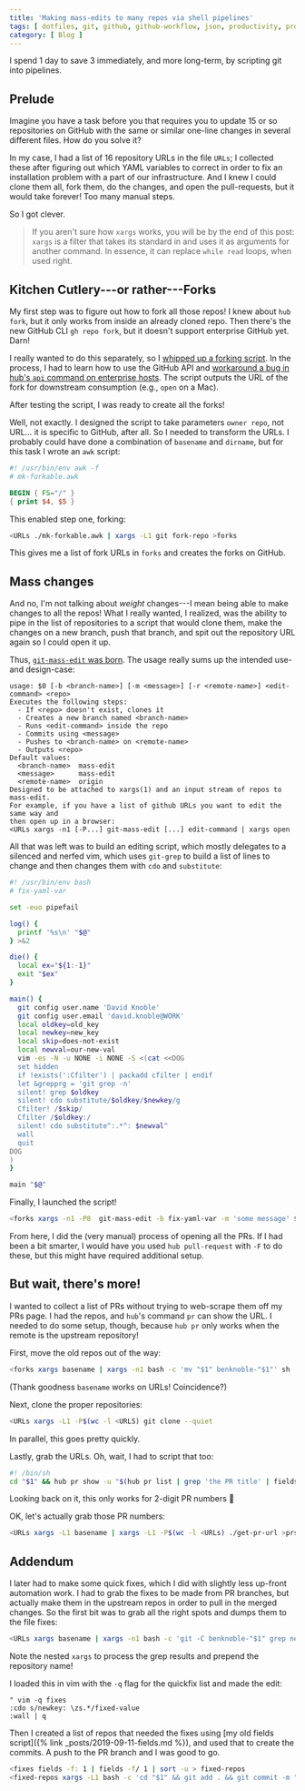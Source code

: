 ```yaml
---
title: 'Making mass-edits to many repos via shell pipelines'
tags: [ dotfiles, git, github, github-workflow, json, productivity, project-management, shell, ]
category: [ Blog ]
---
```


I spend 1 day to save 3 immediately, and more long-term, by scripting git into
pipelines.

## Prelude

Imagine you have a task before you that requires you to update 15 or so
repositories on GitHub with the same or similar one-line changes in several
different files. How do you solve it?

In my case, I had a list of 16 repository URLs in the file `URLs`; I collected
these after figuring out which YAML variables to correct in order to fix an
installation problem with a part of our infrastructure. And I knew I could clone
them all, fork them, do the changes, and open the pull-requests, but it would
take forever! Too many manual steps.

So I got clever.

> If you aren't sure how `xargs` works, you will be by the end of this post:
> `xargs` is a filter that takes its standard in and uses it as arguments for
> another command. In essence, it can replace `while read` loops, when used
> right.

## Kitchen Cutlery---or rather---Forks

My first step was to figure out how to fork all those repos! I knew about `hub
fork`, but it only works from inside an already cloned repo. Then there's the
new GitHub CLI `gh repo fork`, but it doesn't support enterprise GitHub yet.
Darn!

I really wanted to do this separately, so I [whipped up a forking
script](https://github.com/benknoble/Dotfiles/blob/master/links/bin/git-fork-repo).
In the process, I had to learn how to use the GitHub API and [workaround a bug
in hub's `api` command on enterprise
hosts](https://github.com/github/hub/issues/2576). The script outputs the URL of
the fork for downstream consumption (e.g., `open` on a Mac).

After testing the script, I was ready to create all the forks!

Well, not exactly. I designed the script to take parameters `owner repo`, not
URL… it is specific to GitHub, after all. So I needed to transform the URLs. I
probably could have done a combination of `basename` and `dirname`, but for this
task I wrote an `awk` script:

```awk
#! /usr/bin/env awk -f
# mk-forkable.awk

BEGIN { FS="/" }
{ print $4, $5 }
```

This enabled step one, forking:

```bash
<URLs ./mk-forkable.awk | xargs -L1 git fork-repo >forks
```

This gives me a list of fork URLs in `forks` and creates the forks on GitHub.

## Mass changes

And no, I'm not talking about *weight* changes---I mean being able to make
changes to all the repos! What I really wanted, I realized, was the ability to
pipe in the list of repositories to a script that would clone them, make the
changes on a new branch, push that branch, and spit out the repository URL again
so I could open it up.

Thus, [`git-mass-edit` was
born](https://github.com/benknoble/Dotfiles/blob/master/links/bin/git-mass-edit).
The usage really sums up the intended use- and design-case:

```
usage: $0 [-b <branch-name>] [-m <message>] [-r <remote-name>] <edit-command> <repo>
Executes the following steps:
  - If <repo> doesn't exist, clones it
  - Creates a new branch named <branch-name>
  - Runs <edit-command> inside the repo
  - Commits using <message>
  - Pushes to <branch-name> on <remote-name>
  - Outputs <repo>
Default values:
  <branch-name>  mass-edit
  <message>      mass-edit
  <remote-name>  origin
Designed to be attached to xargs(1) and an input stream of repos to mass-edit.
For example, if you have a list of github URLs you want to edit the same way and
then open up in a browser:
<URLs xargs -n1 [-P...] git-mass-edit [...] edit-command | xargs open
```

All that was left was to build an editing script, which mostly delegates to a
silenced and nerfed vim, which uses `git-grep` to build a list of lines to
change and then changes them with `cdo` and `substitute`:

```bash
#! /usr/bin/env bash
# fix-yaml-var

set -euo pipefail

log() {
  printf '%s\n' "$@"
} >&2

die() {
  local ex="${1:-1}"
  exit "$ex"
}

main() {
  git config user.name 'David Knoble'
  git config user.email 'david.knoble@WORK'
  local oldkey=old_key
  local newkey=new_key
  local skip=does-not-exist
  local newval=our-new-val
  vim -es -N -u NONE -i NONE -S <(cat <<DOG
  set hidden
  if !exists(':Cfilter') | packadd cfilter | endif
  let &grepprg = 'git grep -n'
  silent! grep $oldkey
  silent! cdo substitute/$oldkey/$newkey/g
  Cfilter! /$skip/
  Cfilter /$oldkey:/
  silent! cdo substitute^:.*^: $newval^
  wall
  quit
DOG
)
}

main "$@"
```

Finally, I launched the script!

```bash
<forks xargs -n1 -P8  git-mass-edit -b fix-yaml-var -m 'some message' $(realpath ./fix-yaml-var) | xargs -L1  open
```

From here, I did the (very manual) process of opening all the PRs. If I had
been a bit smarter, I would have you used `hub pull-request` with `-F` to do
these, but this might have required additional setup.

## But wait, there's more!

I wanted to collect a list of PRs without trying to web-scrape them off my PRs
page. I had the repos, and `hub`'s command `pr` can show the URL. I needed to
do some setup, though, because `hub pr` only works when the remote is the
upstream repository!

First, move the old repos out of the way:

```bash
<forks xargs basename | xargs -n1 bash -c 'mv "$1" benknoble-"$1"' sh
```

(Thank goodness `basename` works on URLs! Coincidence?)

Next, clone the proper repositories:

```bash
<URLs xargs -L1 -P$(wc -l <URLS) git clone --quiet
```

In parallel, this goes pretty quickly.

Lastly, grab the URLs. Oh, wait, I had to script that too:

```bash
#! /bin/sh
cd "$1" && hub pr show -u "$(hub pr list | grep 'the PR title' | fields 1 | cut -c2-3)"
```

Looking back on it, this only works for 2-digit PR numbers :thinking:

OK, let's actually grab those PR numbers:

```bash
<URLs xargs -L1 basename | xargs -L1 -P$(wc -l <URLs) ./get-pr-url >prs
```

## Addendum

I later had to make some quick fixes, which I did with slightly less up-front
automation work. I had to grab the fixes to be made from PR branches, but
actually make them in the upstream repos in order to pull in the merged changes.
So the first bit was to grab all the right spots and dumps them to the file
fixes:

```bash
<URLs xargs basename | xargs -n1 bash -c 'git -C benknoble-"$1" grep newkey | xargs -L1 echo "$1/"' sh | grep -w thing | sed 's/ //' >fixes
```

Note the nested `xargs` to process the grep results and prepend the repository
name!

I loaded this in vim with the `-q` flag for the quickfix list and made the edit:

```vim
" vim -q fixes
:cdo s/newkey: \zs.*/fixed-value
:wall | q
```

Then I created a list of repos that needed the fixes using [my old fields
script]({% link _posts/2019-09-11-fields.md %}), and used that to create the
commits. A push to the PR branch and I was good to go.

```bash
<fixes fields -f: 1 | fields -f/ 1 | sort -u > fixed-repos
<fixed-repos xargs -L1 bash -c 'cd "$1" && git add . && git commit -m "fix the thing"' sh
```
